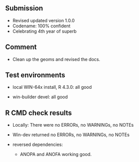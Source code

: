 ## Submission

* Revised updated version 1.0.0
* Codename: 100% confident
* Celebrating 4th year of superb

## Comment

* Clean up the geoms and revised the docs.

## Test environments

* local WIN-64x install, R 4.3.0: all good

* win-builder devel: all good

## R CMD check results

* Locally: There were no ERRORs, no WARNINGs, no NOTEs

* Win-dev returned no ERRORs, no WARNINGs, no NOTEs

* reversed dependencies:
    - ANOPA and ANOFA working good.
